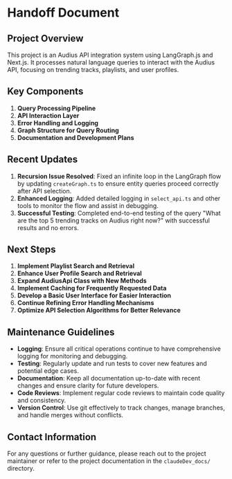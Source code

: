 # Handoff Document

## Project Overview
This project is an Audius API integration system using LangGraph.js and Next.js. It processes natural language queries to interact with the Audius API, focusing on trending tracks, playlists, and user profiles.

## Key Components
1. **Query Processing Pipeline**
2. **API Interaction Layer**
3. **Error Handling and Logging**
4. **Graph Structure for Query Routing**
5. **Documentation and Development Plans**

## Recent Updates
1. **Recursion Issue Resolved**: Fixed an infinite loop in the LangGraph flow by updating `createGraph.ts` to ensure entity queries proceed correctly after API selection.
2. **Enhanced Logging**: Added detailed logging in `select_api.ts` and other tools to monitor the flow and assist in debugging.
3. **Successful Testing**: Completed end-to-end testing of the query "What are the top 5 trending tracks on Audius right now?" with successful results and no errors.

## Next Steps
1. **Implement Playlist Search and Retrieval**
2. **Enhance User Profile Search and Retrieval**
3. **Expand AudiusApi Class with New Methods**
4. **Implement Caching for Frequently Requested Data**
5. **Develop a Basic User Interface for Easier Interaction**
6. **Continue Refining Error Handling Mechanisms**
7. **Optimize API Selection Algorithms for Better Relevance**

## Maintenance Guidelines
- **Logging**: Ensure all critical operations continue to have comprehensive logging for monitoring and debugging.
- **Testing**: Regularly update and run tests to cover new features and potential edge cases.
- **Documentation**: Keep all documentation up-to-date with recent changes and ensure clarity for future developers.
- **Code Reviews**: Implement regular code reviews to maintain code quality and consistency.
- **Version Control**: Use git effectively to track changes, manage branches, and handle merges without conflicts.

## Contact Information
For any questions or further guidance, please reach out to the project maintainer or refer to the project documentation in the `claudeDev_docs/` directory.